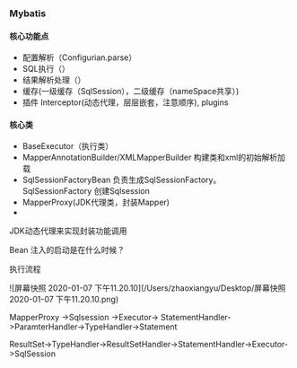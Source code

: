 ### Mybatis

#### 核心功能点

* 配置解析（Configurian.parse）
* SQL执行（）
* 结果解析处理（）
* 缓存(一级缓存（SqlSession），二级缓存（nameSpace共享）)
* 插件 Interceptor(动态代理，层层嵌套，注意顺序), plugins

####  核心类

* BaseExecutor（执行类）
* MapperAnnotationBuilder/XMLMapperBuilder 构建类和xml的初始解析加载
* SqlSessionFactoryBean 负责生成SqlSessionFactory。 SqlSessionFactory 创建Sqlsession
* MapperProxy(JDK代理类，封装Mapper)
* 

JDK动态代理来实现封装功能调用

Bean 注入的启动是在什么时候？

执行流程

![屏幕快照 2020-01-07 下午11.20.10](/Users/zhaoxiangyu/Desktop/屏幕快照 2020-01-07 下午11.20.10.png)

MapperProxy ->Sqlsession ->Executor-> StatementHandler->ParamterHandler->TypeHandler->Statement

ResultSet->TypeHandler->ResultSetHandler->StatementHandler->Executor->SqlSession